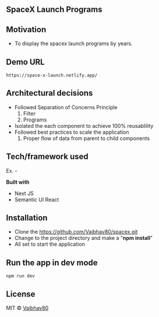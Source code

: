 ## SpaceX Launch Programs

## Motivation

- To display the spacex launch programs by years.

## Demo URL

    https://space-x-launch.netlify.app/


## Architectural decisions

- Followed Separation of Concerns Principle
  1. Filter
  2. Programs
- Isolated the each component to achieve 100% reusablility
- Followed best practices to scale the application
  1. Proper flow of data from parent to child components

## Tech/framework used

Ex. -

<b>Built with</b>

- Next JS
- Semantic UI React

## Installation

- Clone the https://github.com/Vaibhav80/spacex.git
- Change to the project directory and make a "**npm install**"
- All set to start the application

## Run the app in dev mode

    npm run dev

## License

MIT © [Vaibhav80]()
